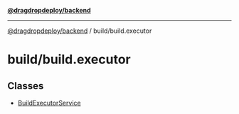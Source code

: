 [**@dragdropdeploy/backend**](../../README.md)

***

[@dragdropdeploy/backend](../../README.md) / build/build.executor

# build/build.executor

## Classes

- [BuildExecutorService](classes/BuildExecutorService.md)
